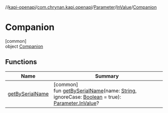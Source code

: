 //[kapi-openapi](../../../../../index.md)/[com.chrynan.kapi.openapi](../../../index.md)/[Parameter](../../index.md)/[InValue](../index.md)/[Companion](index.md)

# Companion

[common]\
object [Companion](index.md)

## Functions

| Name | Summary |
|---|---|
| [getBySerialName](get-by-serial-name.md) | [common]<br>fun [getBySerialName](get-by-serial-name.md)(name: [String](https://kotlinlang.org/api/latest/jvm/stdlib/kotlin/-string/index.html), ignoreCase: [Boolean](https://kotlinlang.org/api/latest/jvm/stdlib/kotlin/-boolean/index.html) = true): [Parameter.InValue](../index.md)? |
